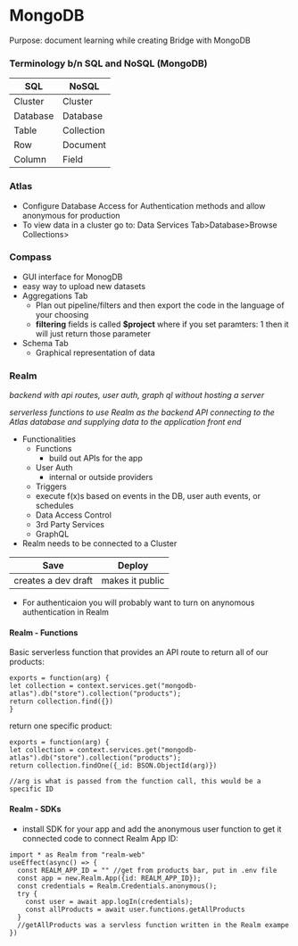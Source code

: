 # MongoDB

Purpose: document learning while creating Bridge with MongoDB

### Terminology b/n SQL and NoSQL (MongoDB)

| SQL      | NoSQL      |
| -------- | ---------- |
| Cluster  | Cluster    |
| Database | Database   |
| Table    | Collection |
| Row      | Document   |
| Column   | Field      |

### Atlas

- Configure Database Access for Authentication methods and allow anonymous for production
- To view data in a cluster go to: Data Services Tab>Database>Browse Collections>

### Compass

- GUI interface for MonogDB
- easy way to upload new datasets
- Aggregations Tab
  - Plan out pipeline/filters and then export the code in the language of your choosing
  - **filtering** fields is called **$project** where if you set paramters: 1 then it will just return those parameter
- Schema Tab
  - Graphical representation of data

### Realm

_backend with api routes, user auth, graph ql without hosting a server_

_serverless functions to use Realm as the backend API connecting to the Atlas database and supplying data to the application front end_

- Functionalities
  - Functions
    - build out APIs for the app
  - User Auth
    - internal or outside providers
  - Triggers
  - execute f(x)s based on events in the DB, user auth events, or schedules
  - Data Access Control
  - 3rd Party Services
  - GraphQL
- Realm needs to be connected to a Cluster

| Save                | Deploy          |
| ------------------- | --------------- |
| creates a dev draft | makes it public |

- For authenticaion you will probably want to turn on anynomous authentication in Realm

#### Realm - Functions

Basic serverless function that provides an API route to return all of our products:
```
exports = function(arg) {
let collection = context.services.get("mongodb-atlas").db("store").collection("products");
return collection.find({})
}
```
return one specific product:
```
exports = function(arg) {
let collection = context.services.get("mongodb-atlas").db("store").collection("products");
return collection.findOne({_id: BSON.ObjectId(arg)})

//arg is what is passed from the function call, this would be a specific ID
```

#### Realm - SDKs
- install SDK for your app and add the anonymous user function to get it connected
code to connect Realm App ID:
```
import * as Realm from "realm-web"
useEffect(async() => {
  const REALM_APP_ID = "" //get from products bar, put in .env file
  const app = new.Realm.App({id: REALM_APP_ID});
  const credentials = Realm.Credentials.anonymous();
  try {
    const user = await app.logIn(credentials);
    const allProducts = await user.functions.getAllProducts
  }
  //getAllProducts was a servless function written in the Realm exampe
})
```